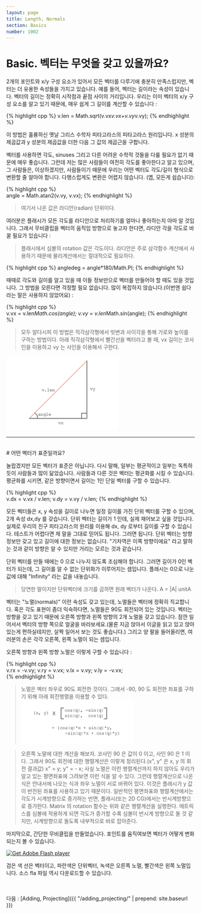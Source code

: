 ```yaml
---
layout: page
title: Length, Normals
section: Basics
number: 1002
---
```


# Basic. 벡터는 무엇을 갖고 있을까요?

2개의 포인트와 x/y 구성 요소가 있어서 모든 벡터를 다루기에 충분히 만족스럽지만, 벡터는 더 유용한 속성들을 가지고 있습니다. 예를 들어, 벡터는 길이라는 속성이 있습니다. 벡터의 길이는 정확히 시작점과 끝점 사이의 거리입니다. 우리는 이미 벡터의 x/y 구성 요소를 알고 있기 때문에, 매우 쉽게 그 길이를 계산할 수 있습니다 :

{% highlight cpp %}
v.len = Math.sqrt(v.vx*v.vx+v.vy*v.vy);
{% endhighlight %}

이 방법은 훌륭하신 옛날 그리스 수학자 피타고라스의 피타고라스 원리입니다. x 성분의 제곱값과 y 성분의 제곱값을 더한 다음 그 값의 제곱근을 구합니다.

벡터를 사용하면 각도, sinuses 그리고 다른 어려운 수학적 것들을 다룰 필요가 없기 때문에 매우 좋습니다. 그런데 저는 많은 사람들이 여전히 각도를 좋아한다고 알고 있으며, 그 사람들은, 이상하겠지만, 사람들이기 때문에 우리는 어떤 벡터도 각도/길이 형식으로 변환할 줄 알아야 합니다. 다행스럽게도 변환은 어렵지 않습니다. (옙, 모든게 쉽습니다):

{% highlight cpp %}  
angle = Math.atan2(v.vy, v.vx); 
{% endhighlight %}

>여기서 나온 값은 라디안(radian) 단위이다.

여러분은 플래시가 모든 각도를 라디안으로 처리하기를 얼마나 좋아하는지 아마 알 것입니다. 그래서 무비클립을 벡터의 움직임 방향으로 놓고자 한다면, 라디안 각을 각도로 바꿀 필요가 있습니다 :

>플래시에서 심볼의 rotation 값은 각도이다. 라디안은 주로 삼각함수 계산에서 사용하기 때문에 물리계산에서는 절대적으로 필요하다.

{% highlight cpp %}
angledeg = angle*180/Math.PI;
{% endhighlight %}

때때로 각도와 길이를 알고 있을 때 이들 정보만으로 벡터를 만들어야 할 때도 있을 것입니다. 그 방법을 모른다면 걱정할 필요 없습니다. 많이 복잡하지 않습니다.(이번엔 쉽다라는 말은 사용하지 않았어요) :

{% highlight cpp %}  
v.vx = v.len*Math.cos(angle);
v.vy = v.len*Math.sin(angle);
{% endhighlight %}

>모두 알다시피 이 방법은 직각삼각형에서 빗변과 사이각을 통해 가로와 높이를 구하는 방법이다. 아래 직각삼각형에서 빨간선을 벡터라고 볼 때, vx 길이는 코사인을 이용하고 vy 는 사인을 이용해서 구한다.

![Alt 삼각함수](../img/my02_1.png)

-----
<br>
# 어떤 벡터가 표준일까요?

놀랍겠지만 모든 벡터가 표준은 아닙니다. 다시 말해, 일부는 평균적이고 일부는 독특하듯이 사람들과 많이 닮았습니다. 사람들과 다른 것은 벡터는 평균화를 시킬 수 있습니다. 평균화를 시키면, 같은 방향이면서 길이는 1인 단일 벡터를 구할 수 있습니다.

{% highlight cpp %}  
v.dx = v.vx / v.len;
v.dy = v.vy / v.len; 
{% endhighlight %}

모든 벡터들은 x, y 속성을 길이로 나누면 일정 길이를 가진 단위 벡터를 구할 수 있으며, 2개 속성 dx,dy 를 갖습니다. 단위 벡터는 길이가 1 인데, 실제 재어보고 싶을 것입니다. 실제로 우리의 친구 피타고라스의 원리를 이용해 dx, dy 로부터 길이를 구할 수 있습니다. 테스트가 어렵다면 제 말을 그대로 믿어도 됩니다. 그러면 됩니다. 단위 벡터는 방향 정보만 갖고 있고 길이에 대한 정보는 없습니다. "기차역은 이쪽 방향이에요" 라고 말하는 것과 같이 방향은 알 수 있지만 거리는 모르는 것과 같습니다.

단위 벡터를 만들 때에는 0 으로 나누지 않도록 조심해야 합니다. 그러면 길이가 0인 벡터가 되는데, 그 길이를 알 수 없는 단위화가 이루어지는 셈입니다. 플래시는 0으로 나눈 값에 대해 "Infinity" 라는 값을 내놓습니다.

>당연한 말이지만 단위벡터에 크기를 곱하면 원래 벡터가 나온다.
>A = |A| unitA

벡터는 "노멀(normals)" 이란 속성도 갖고 있는데, 노멀들은 벡터에 정확히 직교합니다. 혹은 각도 표현이 좀더 익숙하다면, 노멀들은 90도 회전되어 있는 것입니다. 벡터는 방향을 갖고 있기 때문에 오른쪽 방향과 왼쪽 방향의 2개 노멀을 갖고 있습니다. 잠깐 일어서서 벡터의 방향 쪽으로 얼굴을 바라보세요.(물론 지금 앉아서 이글을 읽고 있고 앉아있는게 편하실테지만, 살짝 일어서 보는 것도 좋습니다.) 그리고 양 팔을 들어올리면, 여러분의 손은 각각 오른쪽, 왼쪽 노멀이 되는 셈입니다.

오른쪽 방향과 왼쪽 방향 노멀은 이렇게 구할 수 있습니다 :

{% highlight cpp %}  
v.rx = -v.vy;
v.ry = v.vx; 
v.lx = v.vy;
v.ly = -v.vx;  
{% endhighlight %}

>노멀은 벡터 좌우로 90도 회전한 것이다. 그래서 -90, 90 도 회전한 좌표를 구하기 위해 아래 회전행렬을 이용할 수 있다.
>![Alt 회전행렬](../img/my02_2.png)

>오른쪽 노말에 대한 계산을 해보자. 코사인 90 은 값이 0 이고, 사인 90 은 1 이다. 그래서 90도 회전에 대한 행렬계산은 이렇게 정리된다.(x", y" 은 x, y 의 회전 결과값)
>x" = y;
>y" = - x;
>사실 노멀은 이런 행렬계산까지 하지 않아도 우리가 알고 있는 평면좌표에 그려보면 이런 식을 알 수 있다. 그런데 행렬계산으로 나온 식은 안내서에 나오는 식과 좌우 노멀이 서로 바뀌어 있다. 이것은 플래시가 y 값이 반전된 좌표를 사용하고 있기 때문이다. 일반적인 평면좌표와 행렬계산에서는 각도가 시계방향으로 증가하는 반면, 플래시(또는 2D CG)에서는 반시계방향으로 증가한다. Matrix 의 rotation 함수는 위와 같은 행렬계산을 실행한다. 매트릭스를 심볼에 적용하게 되면 각도가 증가할 수록 심볼이 반시계 방향으로 돌 것 같지만, 시계방향으로 돌도록 내부적으로 바로 잡아준다.

마지막으로, 간단한 무비클립을 만들었습니다. 포인트를 움직여보면 벡터가 어떻게 변화되는지 볼 수 있습니다.

<div id="flashContent">
    <object classid="clsid:d27cdb6e-ae6d-11cf-96b8-444553540000" width="300" height="200" id="vect2">
        <param name="movie" value="vect2.swf" />
        <param name="quality" value="high" />
        <param name="bgcolor" value="#ffffff" />
        <param name="play" value="true" />
        <param name="loop" value="true" />
        <param name="wmode" value="opaque" />
        <param name="scale" value="noborder" />
        <param name="menu" value="false" />
        <param name="devicefont" value="false" />
        <param name="salign" value="" />
        <param name="allowScriptAccess" value="sameDomain" />
        <!--[if !IE]>-->
        <object type="application/x-shockwave-flash" data="vect2.swf" width="300" height="200">
            <param name="movie" value="vect2.swf" />
            <param name="quality" value="high" />
            <param name="bgcolor" value="#ffffff" />
            <param name="play" value="true" />
            <param name="loop" value="true" />
            <param name="wmode" value="opaque" />
            <param name="scale" value="noborder" />
            <param name="menu" value="false" />
            <param name="devicefont" value="false" />
            <param name="salign" value="" />
            <param name="allowScriptAccess" value="sameDomain" />
        <!--<![endif]-->
            <a href="http://www.adobe.com/go/getflash">
                <img src="http://www.adobe.com/images/shared/download_buttons/get_flash_player.gif" alt="Get Adobe Flash player" />
            </a>
        <!--[if !IE]>-->
        </object>
        <!--<![endif]-->
    </object>
</div>


검은 색 선은 벡터이고, 파란색은 단위벡터, 녹색은 오른쪽 노멀, 빨간색은 왼쪽 노멀입니다. 소스 fla 파일 역시 다운로드할 수 있습니다.


<br>
<br>
다음 : [Adding, Projecting]({{ "/adding_projecting/" | prepend: site.baseurl }})









